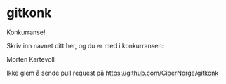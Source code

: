 gitkonk
=======

Konkurranse!

Skriv inn navnet ditt her, og du er med i konkurransen:

Morten Kartevoll

Ikke glem å sende pull request på https://github.com/CiberNorge/gitkonk
